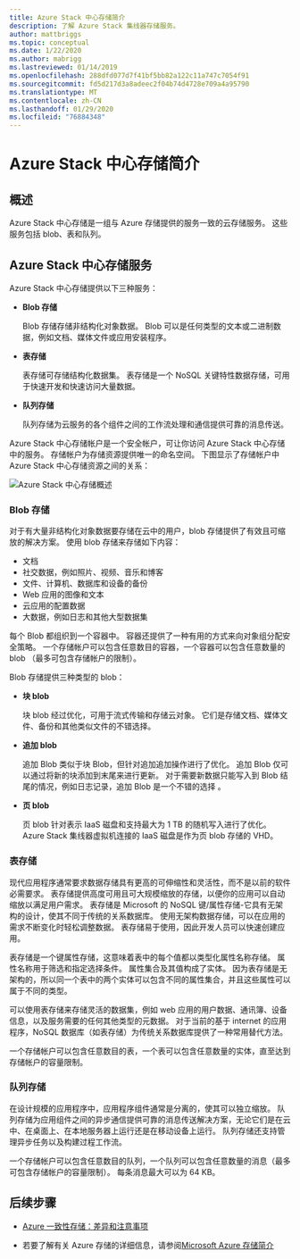 ```yaml
---
title: Azure Stack 中心存储简介
description: 了解 Azure Stack 集线器存储服务。
author: mattbriggs
ms.topic: conceptual
ms.date: 1/22/2020
ms.author: mabrigg
ms.lastreviewed: 01/14/2019
ms.openlocfilehash: 288dfd077d7f41bf5bb82a122c11a747c7054f91
ms.sourcegitcommit: fd5d217d3a8adeec2f04b74d4728e709a4a95790
ms.translationtype: MT
ms.contentlocale: zh-CN
ms.lasthandoff: 01/29/2020
ms.locfileid: "76884348"
---
```

# <a name="introduction-to-azure-stack-hub-storage"></a>Azure Stack 中心存储简介

## <a name="overview"></a>概述

Azure Stack 中心存储是一组与 Azure 存储提供的服务一致的云存储服务。 这些服务包括 blob、表和队列。

## <a name="azure-stack-hub-storage-services"></a>Azure Stack 中心存储服务

Azure Stack 中心存储提供以下三种服务：

- **Blob 存储**

    Blob 存储存储非结构化对象数据。 Blob 可以是任何类型的文本或二进制数据，例如文档、媒体文件或应用安装程序。

- **表存储**

    表存储可存储结构化数据集。 表存储是一个 NoSQL 关键特性数据存储，可用于快速开发和快速访问大量数据。

- **队列存储**

    队列存储为云服务的各个组件之间的工作流处理和通信提供可靠的消息传送。

Azure Stack 中心存储帐户是一个安全帐户，可让你访问 Azure Stack 中心存储中的服务。 存储帐户为存储资源提供唯一的命名空间。 下图显示了存储帐户中 Azure Stack 中心存储资源之间的关系：

![Azure Stack 中心存储概述](media/azure-stack-storage-overview/AzureStackStorageOverview.png)

### <a name="blob-storage"></a>Blob 存储

对于有大量非结构化对象数据要存储在云中的用户，blob 存储提供了有效且可缩放的解决方案。 使用 blob 存储来存储如下内容：

- 文档
- 社交数据，例如照片、视频、音乐和博客
- 文件、计算机、数据库和设备的备份
- Web 应用的图像和文本
- 云应用的配置数据
- 大数据，例如日志和其他大型数据集

每个 Blob 都组织到一个容器中。 容器还提供了一种有用的方式来向对象组分配安全策略。 一个存储帐户可以包含任意数目的容器，一个容器可以包含任意数量的 blob （最多可包含存储帐户的限制）。

Blob 存储提供三种类型的 blob：

- **块 blob**

    块 blob 经过优化，可用于流式传输和存储云对象。 它们是存储文档、媒体文件、备份和其他类似文件的不错选择。

- **追加 blob**

    追加 Blob 类似于块 Blob，但针对追加追加操作进行了优化。 追加 Blob 仅可以通过将新的块添加到末尾来进行更新。 对于需要新数据只能写入到 Blob 结尾的情况，例如日志记录，追加 Blob 是一个不错的选择 。

- **页 blob**

    页 blob 针对表示 IaaS 磁盘和支持最大为 1 TB 的随机写入进行了优化。 Azure Stack 集线器虚拟机连接的 IaaS 磁盘是作为页 blob 存储的 VHD。

### <a name="table-storage"></a>表存储

现代应用程序通常要求数据存储具有更高的可伸缩性和灵活性，而不是以前的软件必需要求。 表存储提供高度可用且可大规模缩放的存储，以便你的应用可以自动缩放以满足用户需求。 表存储是 Microsoft 的 NoSQL 键/属性存储-它具有无架构的设计，使其不同于传统的关系数据库。 使用无架构数据存储，可以在应用的需求不断变化时轻松调整数据。 表存储易于使用，因此开发人员可以快速创建应用。

表存储是一个键属性存储，这意味着表中的每个值都以类型化属性名称存储。 属性名称用于筛选和指定选择条件。 属性集合及其值构成了实体。 因为表存储是无架构的，所以同一个表中的两个实体可以包含不同的属性集合，并且这些属性可以属于不同的类型。

可以使用表存储来存储灵活的数据集，例如 web 应用的用户数据、通讯簿、设备信息，以及服务需要的任何其他类型的元数据。 对于当前的基于 internet 的应用程序，NoSQL 数据库（如表存储）为传统关系数据库提供了一种常用替代方法。

一个存储帐户可以包含任意数目的表，一个表可以包含任意数量的实体，直至达到存储帐户的容量限制。

### <a name="queue-storage"></a>队列存储

在设计规模的应用程序中，应用程序组件通常是分离的，使其可以独立缩放。 队列存储为应用组件之间的异步通信提供可靠的消息传送解决方案，无论它们是在云中、在桌面上、在本地服务器上运行还是在移动设备上运行。 队列存储还支持管理异步任务以及构建过程工作流。

一个存储帐户可以包含任意数目的队列，一个队列可以包含任意数量的消息（最多可包含存储帐户的容量限制）。 每条消息最大可以为 64 KB。

## <a name="next-steps"></a>后续步骤

- [Azure 一致性存储：差异和注意事项](azure-stack-acs-differences.md)

- 若要了解有关 Azure 存储的详细信息，请参阅[Microsoft Azure 存储简介](/azure/storage/common/storage-introduction)
